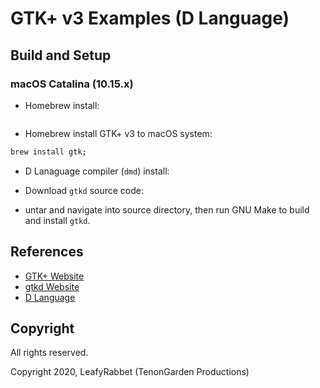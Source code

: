 # GTK+ v3 Examples (D Language)

## Build and Setup

### macOS Catalina (10.15.x)

- Homebrew install:

```bash
```

- Homebrew install GTK+ v3 to macOS system:

```bash
brew install gtk;
```

- D Lanaguage compiler (`dmd`) install:

- Download `gtkd` source code:
- untar and navigate into source directory, then run GNU Make to build and install `gtkd`.

## References

- [GTK+ Website]()
- [gtkd Website]()
- [D Language](https://www.dlang.org)

## Copyright

All rights reserved.

Copyright 2020, LeafyRabbet (TenonGarden Productions)

